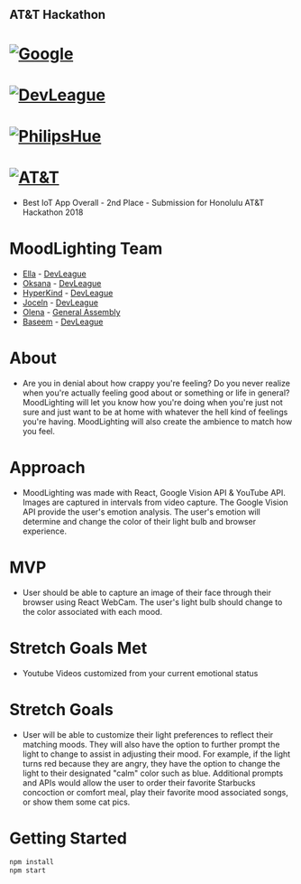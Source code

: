 ## AT&T Hackathon
# [![Google](https://img.shields.io/badge/GOOGLEVISION-API-brightgreen.svg)](https://cloud.google.com/vision/)
# [![DevLeague](https://img.shields.io/badge/DevLeague-Alumni-blue.svg)](https://www.devleague.com/)
# [![PhilipsHue](https://img.shields.io/badge/PhilipsHue-IOT-green.svg)](https://www2.meethue.com/en-us)
# [![AT&T](https://img.shields.io/badge/Hackathon-AT%26T-blue.svg)](https://twitter.com/attdeveloper)
* Best IoT App Overall - 2nd Place - Submission for Honolulu AT&T Hackathon 2018



# MoodLighting Team

* [Ella](https://github.com/ellamae0821) - [DevLeague](https://github.com/devleague)
* [Oksana](https://github.com/oksanaharris) - [DevLeague](https://github.com/devleague)
* [HyperKind](https://github.com/Hyperkind) - [DevLeague](https://github.com/devleague)
* [Joceln](https://github.com/jocelynsaysrawr) - [DevLeague](https://github.com/devleague)
* [Olena](https://github.com/op9674a) - [General Assembly](https://generalassemb.ly/)
* [Baseem](https://github.com/ba5eem) - [DevLeague](https://github.com/devleague)


# About

* Are you in denial about how crappy you're feeling? Do you never realize when you're actually feeling good about or something or life in general? MoodLighting will let you know how you're doing when you're just not sure and just want to be at home with whatever the hell kind of feelings you're having. MoodLighting will also create the ambience to match how you feel.

# Approach

* MoodLighting was made with React, Google Vision API & YouTube API. Images are captured in intervals from video capture. The Google Vision API provide the user's emotion analysis. The user's emotion will determine and change the color of their light bulb and browser experience.

# MVP

* User should be able to capture an image of their face through their browser using React WebCam. The user's light bulb should change to the color associated with each mood.

# Stretch Goals Met

* Youtube Videos customized from your current emotional status

# Stretch Goals

* User will be able to customize their light preferences to reflect their matching moods. They will also have the option to further prompt the light to change to assist in adjusting their mood. For example, if the light turns red because they are angry, they have the option to change the light to their designated "calm" color such as blue. Additional prompts and APIs would allow the user to order their favorite Starbucks concoction or comfort meal, play their favorite mood associated songs, or show them some cat pics.

# Getting Started

```js
npm install 
npm start
```